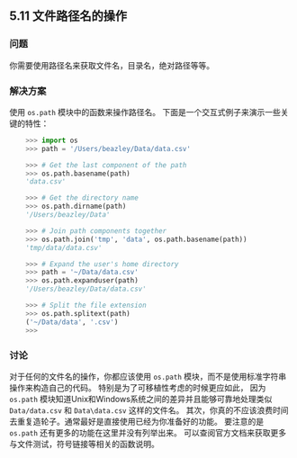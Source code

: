 ## 5.11 文件路径名的操作 ##
### 问题 ###
你需要使用路径名来获取文件名，目录名，绝对路径等等。
### 解决方案 ###
使用 ``os.path`` 模块中的函数来操作路径名。
下面是一个交互式例子来演示一些关键的特性：
```python
    >>> import os
    >>> path = '/Users/beazley/Data/data.csv'

    >>> # Get the last component of the path
    >>> os.path.basename(path)
    'data.csv'

    >>> # Get the directory name
    >>> os.path.dirname(path)
    '/Users/beazley/Data'

    >>> # Join path components together
    >>> os.path.join('tmp', 'data', os.path.basename(path))
    'tmp/data/data.csv'

    >>> # Expand the user's home directory
    >>> path = '~/Data/data.csv'
    >>> os.path.expanduser(path)
    '/Users/beazley/Data/data.csv'

    >>> # Split the file extension
    >>> os.path.splitext(path)
    ('~/Data/data', '.csv')
    >>>

```
### 讨论 ###
对于任何的文件名的操作，你都应该使用 ``os.path`` 模块，而不是使用标准字符串操作来构造自己的代码。
特别是为了可移植性考虑的时候更应如此，
因为 ``os.path`` 模块知道Unix和Windows系统之间的差异并且能够可靠地处理类似 ``Data/data.csv``
和 ``Data\data.csv`` 这样的文件名。
其次，你真的不应该浪费时间去重复造轮子。通常最好是直接使用已经为你准备好的功能。
要注意的是 ``os.path`` 还有更多的功能在这里并没有列举出来。
可以查阅官方文档来获取更多与文件测试，符号链接等相关的函数说明。
